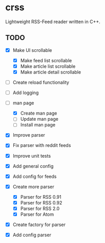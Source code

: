 # crss
Lightweight RSS-Feed reader written in C++.

## TODO
* [x] Make UI scrollable
    * [x] Make feed list scrollable
    * [x] Make article list scrollable
    * [x] Make article detail scrollable
* [ ] Create reload functionality
* [ ] Add logging
* [ ] man page 
	* [x] Create man page
	* [ ] Update man page
	* [ ] Install man page
* [x] Improve parser
* [x] Fix parser with reddit feeds
* [x] Improve unit tests
* [x] Add general config 
* [x] Add config for feeds
* [x] Create more parser
	* [x] Parser for RSS 0.91
	* [x] Parser for RSS 0.92
	* [x] Parser for RSS 2.0
	* [x] Parser for Atom 
* [x] Create factory for parser
* [x] Add config parser

